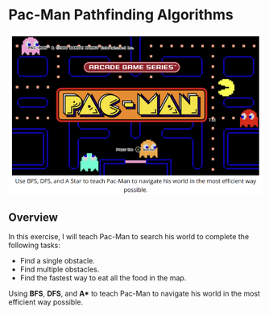 # Pac-Man Pathfinding Algorithms
![Pac-Man Pathfinding Demo](pacman_logo.png)

## Overview

In this exercise, I will teach Pac-Man to search his world to complete the following tasks:

- Find a single obstacle.
- Find multiple obstacles.
- Find the fastest way to eat all the food in the map.

Using **BFS**, **DFS**, and **A\*** to teach Pac-Man to navigate his world in the most efficient way possible.
